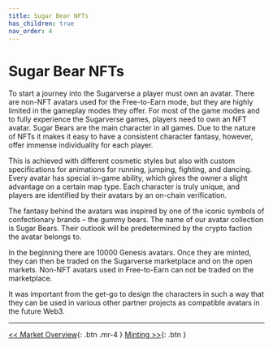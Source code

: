 ```yaml
---
title: Sugar Bear NFTs
has_children: true
nav_order: 4
---
```


# Sugar Bear NFTs

To start a journey into the Sugarverse a player must own an avatar. There are non-NFT avatars used for the Free-to-Earn mode, but they are highly limited in the gameplay modes they offer. For most of the game modes and to fully experience the Sugarverse games, players need to own an NFT avatar. Sugar Bears are the main character in all games. Due to the nature of NFTs it makes it easy to have a consistent character fantasy, however, offer immense individuality for each player.

This is achieved with different cosmetic styles but also with custom specifications for animations for running, jumping, fighting, and dancing. Every avatar has special in-game ability, which gives the owner a slight advantage on a certain map type. Each character is truly unique, and players are identified by their avatars by an on-chain verification.

The fantasy behind the avatars was inspired by one of the iconic symbols of confectionary brands – the gummy bears. The name of our avatar collection is Sugar Bears. Their outlook will be predetermined by the crypto faction the avatar belongs to.

In the beginning there are 10000 Genesis avatars. Once they are minted, they can then be traded on the Sugarverse marketplace and on the open markets. Non-NFT avatars used in Free-to-Earn can not be traded on the marketplace.

It was important from the get-go to design the characters in such a way that they can be used in various other partner projects as compatible avatars in the future Web3.

---

[<< Market Overview](https://sugarverse.github.io/2_market_overview.html){: .btn .mr-4 }
[Minting >>](https://sugarverse.github.io/3_2_minting.html){: .btn }
